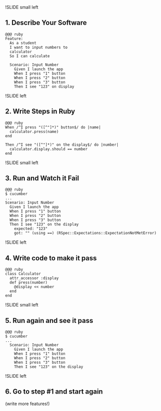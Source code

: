 !SLIDE small left
## 1. Describe Your Software ##

    @@@ ruby
    Feature: 
      As a student
      I want to input numbers to 
      calculator
      So I can calculate

      Scenario: Input Number
        Given I launch the app
        When I press "1" button
        When I press "2" button
        When I press "3" button
        Then I see "123" on display

!SLIDE left
## 2. Write Steps in Ruby ##
    
    @@@ ruby
    When /^I press "([^"]*)" button$/ do |name|
      calculator.press(name)
    end

    Then /^I see "([^"]*)" on the display$/ do |number|
      calculator.display.should == number
    end

!SLIDE small left
## 3. Run and Watch it Fail ##

    @@@ ruby
    $ cucumber
    ...
    Scenario: Input Number
      Given I launch the app
      When I press "1" button
      When I press "2" button
      When I press "3" button
      Then I see "123" on the display
        expected: "123"
        got: "" (using ==) (RSpec::Expectations::ExpectationNotMetError)


!SLIDE left
## 4. Write code to make it pass ##
    
    @@@ ruby
    class Calculator
      attr_accessor :display
      def press(number)
        @display << number
      end
    end

!SLIDE small left
## 5. Run again and see it pass ##

    @@@ ruby
    $ cucumber
    ...
      Scenario: Input Number
        Given I launch the app
        When I press "1" button
        When I press "2" button
        When I press "3" button
        Then I see "123" on the display

!SLIDE left
## 6. Go to step #1 and start again

(write more features!)
